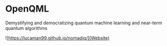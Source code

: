 # OpenQML
Demystifying and democratizing quantum machine learning and near-term quantum algorithms

![https://lucaman99.github.io/nomadiq/](Website)

